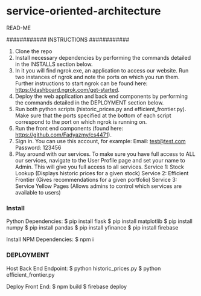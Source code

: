 # service-oriented-architecture
READ-ME

############
INSTRUCTIONS
############

1. Clone the repo
2. Install necessary dependencies by performing the commands detailed in the INSTALLS section below.
3. In it you will find ngrok.exe, an application to access our website. Run two instances of ngrok and note the ports on which you run them. Further instructions to start ngrok can be found here: https://dashboard.ngrok.com/get-started.
4. Deploy the web application and back end components by performing the commands detailed in the DEPLOYMENT section below.
5. Run both python scripts (historic_prices.py and efficient_frontier.py). Make sure that the ports specified at the bottom of each script correspond to the port on which ngrok is running on.
6. Run the front end components (found here: https://github.com/Fadyazmy/cs4471).
7. Sign in. You can use this account, for example:
   Email: test@test.com
   Password: 123456
8. Play around with our services. To make sure you have full access to ALL our services, navigate to the User Profile page and set your name to Admin. This will give you full access to all services.
   Service 1: Stock Lookup (Displays historic prices for a given stock)
   Service 2: Efficient Frontier (Gives recommendations for a given portfolio)
   Service 3: Service Yellow Pages (Allows admins to control which services are available to users)

### Install ###
Python Dependencies:
$ pip install flask
$ pip install matplotlib
$ pip install numpy
$ pip install pandas
$ pip install yfinance
$ pip install firebase

Install NPM Dependencies:
$ npm i


### DEPLOYMENT ###
Host Back End Endpoint:
$ python historic_prices.py
$ python efficient_frontier.py

Deploy Front End:
$ npm build
$ firebase deploy
